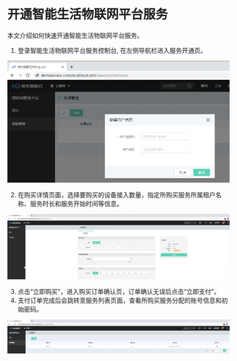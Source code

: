 # 开通智能生活物联网平台服务

本文介绍如何快速开通智能生活物联网平台服务。

1. 登录智能生活物联网平台服务控制台, 在左侧导航栏进入服务开通页。

![新建用户](../../../../image/IoT/Device-Access/Getting-Started/Create-User.png)

2. 在购买详情页面，选择要购买的设备接入数量，指定所购买服务所属租户名称、服务时长和服务开始时间等信息。

![创建实例](../../../../image/IoT/Device-Access/Getting-Started/Create-Instance.png)

3. 点击“立即购买”，进入购买订单确认页，订单确认无误后点击“立即支付”。
4. 支付订单完成后会跳转至服务列表页面，查看所购买服务分配的账号信息和初始密码。

![实例列表](../../../../image/IoT/Device-Access/Getting-Started/Instance-List.png)

